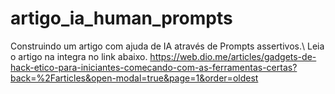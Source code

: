 # artigo_ia_human_prompts
Construindo um artigo com ajuda de IA através de Prompts assertivos.\\
Leia o artigo na integra  no link abaixo.
https://web.dio.me/articles/gadgets-de-hack-etico-para-iniciantes-comecando-com-as-ferramentas-certas?back=%2Farticles&open-modal=true&page=1&order=oldest
